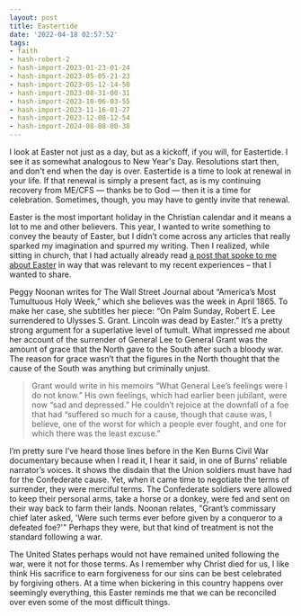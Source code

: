 ```yaml
---
layout: post
title: Eastertide
date: '2022-04-18 02:57:52'
tags:
- faith
- hash-robert-2
- hash-import-2023-01-23-01-24
- hash-import-2023-05-05-21-23
- hash-import-2023-05-12-14-50
- hash-import-2023-08-31-00-31
- hash-import-2023-10-06-03-55
- hash-import-2023-11-16-01-27
- hash-import-2023-12-08-12-54
- hash-import-2024-08-08-00-38
---
```


I look at Easter not just as a day, but as a kickoff, if you will, for Eastertide. I see it as somewhat analogous to New Year's Day. Resolutions start then, and don't end when the day is over. Eastertide is a time to look at renewal in your life. If that renewal is simply a present fact, as is my continuing recovery from ME/CFS — thanks be to God — then it is a time for celebration. Sometimes, though, you may have to gently invite that renewal.

Easter is the most important holiday in the Christian calendar and it means a lot to me and other believers. This year, I wanted to write something to convey the beauty of Easter, but I didn’t come across any articles that really sparked my imagination and spurred my writing. Then I realized, while sitting in church, that I had actually already read [a post that spoke to me about Easter](https://www.wsj.com/articles/americas-most-tumultuous-holy-week-easter-south-robert-e-lee-surrender-truce-civil-war-11649975458) in way that was relevant to my recent experiences – that I wanted to share.

Peggy Noonan writes for The Wall Street Journal about “America’s Most Tumultuous Holy Week,” which she believes was the week in April 1865. To make her case, she subtitles her piece: “On Palm Sunday, Robert E. Lee surrendered to Ulysses S. Grant. Lincoln was dead by Easter.” It’s a pretty strong argument for a superlative level of tumult. What impressed me about her account of the surrender of General Lee to General Grant was the amount of grace that the North gave to the South after such a bloody war. The reason for grace wasn’t that the figures in the North thought that the cause of the South was anything but criminally unjust.

> Grant would write in his memoirs “What General Lee’s feelings were I do not know.” His own feelings, which had earlier been jubilant, were now “sad and depressed.” He couldn’t rejoice at the downfall of a foe that had “suffered so much for a cause, though that cause was, I believe, one of the worst for which a people ever fought, and one for which there was the least excuse.”

I’m pretty sure I’ve heard those lines before in the Ken Burns Civil War documentary because when I read it, I hear it said, in one of Burns’ reliable narrator’s voices. It shows the disdain that the Union soldiers must have had for the Confederate cause. Yet, when it came time to negotiate the terms of surrender, they were merciful terms. The Confederate soldiers were allowed to keep their personal arms, take a horse or a donkey, were fed and sent on their way back to farm their lands. Noonan relates, "Grant’s commissary chief later asked, 'Were such terms ever before given by a conqueror to a defeated foe?'" Perhaps they were, but that kind of treatment is not the standard following a war.

The United States perhaps would not have remained united following the war, were it not for those terms. As I remember why Christ died for us, I like think His sacrifice to earn forgiveness for our sins can be best celebrated by forgiving others. At a time when bickering in this country happens over seemingly everything, this Easter reminds me that we can be reconciled over even some of the most difficult things.

